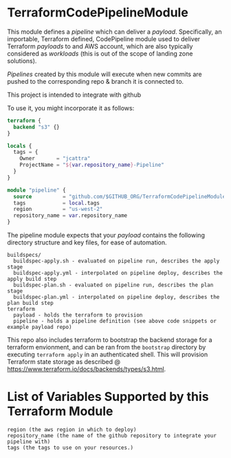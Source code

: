 # TerraformCodePipelineModule

This module defines a *pipeline* which can deliver a *payload*. Specifically, an importable, Terraform defined, CodePipeline module used to deliver Terraform *payloads* to and AWS account, which are also typically considered as *workloads* (this is out of the scope of landing zone solutions).

*Pipelines* created by this module will execute when new commits are pushed to the corresponding repo & branch it is connected to.


This project is intended to integrate with github

To use it, you might incorporate it as follows:

```terraform
terraform {
  backend "s3" {}
}

locals {
  tags = {
    Owner       = "jcattra"
    ProjectName = "${var.repository_name}-Pipeline"
  }
}

module "pipeline" {
  source          = "github.com/$GITHUB_ORG/TerraformCodePipelineModule"
  tags            = local.tags
  region          = "us-west-2"
  repository_name = var.repository_name
}
```

The pipeline module expects that your *payload* contains the following directory structure and key files, for ease of automation.

```
buildspecs/
  buildspec-apply.sh - evaluated on pipeline run, describes the apply stage
  buildspec-apply.yml - interpolated on pipeline deploy, describes the apply build step
  buildspec-plan.sh - evaluated on pipeline run, describes the plan stage
  buildspec-plan.yml - interpolated on pipeline deploy, describes the plan build step
terraform
  payload - holds the terraform to provision
  pipeline - holds a pipeline definition (see above code snippets or example payload repo)
```

This repo also includes terraform to bootstrap the backend storage for a terraform envionment, and can be ran from the `bootstrap` directory by executing `terraform apply` in an authenticated shell. This will provision Terraform state storage as described @ https://www.terraform.io/docs/backends/types/s3.html.



# List of Variables Supported by this Terraform Module

```
region (the aws region in which to deploy)
repository_name (the name of the github repository to integrate your pipeline with)
tags (the tags to use on your resources.)
```
